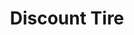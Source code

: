 ---
title: "Discount Tire"
url: /cedar-rapids/discount-tire-blairs-ferry-road-northeast/
shop: tyres
---